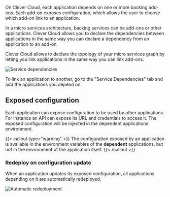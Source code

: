 
On Clever Cloud, each application depends on one or more backing add-ons. Each
add-on exposes configuration, which allows the user to choose which add-on link
to an application.

In a micro services architecture, backing services can be add-ons or other
applications. Clever Cloud allows you to declare the dependencies between
applications in the same way you can declare a dependency from an application
to an add-on.

Clever Cloud allows to declare the topology of your micro services graph by
letting you link applications in the same way you can link add-ons.

![Service dependencies](/images/doc/service-dependencies-example.png "Service dependencies")

To link an application to another, go to the "Service Dependencies" tab and
add the applications you depend on.

## Exposed configuration

Each application can expose configuration to be used by other applications.
For instance an API can expose its URL and credentials to access it. The
exposed configuration will be injected in the dependent applications'
environment.

{{< callout type="warning" >}}
The configuration exposed by an application is available in the environment variables of the **dependent** applications, but not in the environment of the application itself.
{{< /callout >}}

### Redeploy on configuration update

When an application updates its exposed configuration, all applications
depending on it are automatically redeployed.

![Automatic redeployment](/images/doc/service-dependencies-config-update.png "Automatic redeployment")


